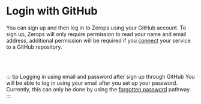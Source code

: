 # Login with GitHub

You can sign up and then log in to Zerops using your GitHub account. To sign up, Zerops will only require permission to read your name and email address, additional permission will be required if you [connect](/documentation/github/github-integration.html) your service to a GitHub repository.

<br/><br/>

::: tip Logging in using email and password after sign up through GitHub
You will be able to log in using your email after you set up your password. Currently, this can only be done by using the [forgotten password](https://app.zerops.io/forgotten-password) pathway.
:::

